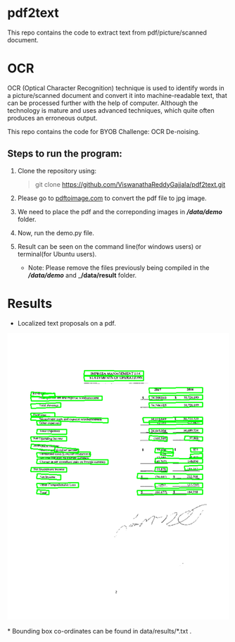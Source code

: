# pdf2text
This repo contains the code to extract text from pdf/picture/scanned document. 
# OCR
OCR (Optical Character Recognition) technique is used to identify words in a picture/scanned document and convert it into machine-readable text, that can be processed further with the help of computer. Although the technology is mature and uses advanced techniques, which quite often produces an erroneous output.

This repo contains the code for BYOB Challenge: OCR De-noising.
## Steps to run the program:

   1. Clone the repository using:
    
         > git clone https://github.com/ViswanathaReddyGajjala/pdf2text.git
        
2. Please go to [pdftoimage.com](https://pdftoimage.com/) to convert the pdf file to jpg image.

3. We need to place the pdf and the correponding images in ___/data/demo___ folder.

4. Now, run the demo.py file.

5. Result can be seen on the command line(for windows users) or terminal(for Ubuntu users).

      * Note: Please remove the files previously being compiled in the ___/data/demo___ and ___/data/result__ folder.
      
      
 # Results
 * Localized text proposals on a pdf.
<p align="center">
<img src="./data/results/A7FX7D8H-3.jpg">
</p>
 * Bounding box co-ordinates can be found in data/results/*.txt .



   
